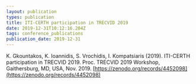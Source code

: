 ```yaml
---
layout: publication
types: publication
title: ITI-CERTH participation in TRECVID 2019
date: 2019-12-31T10:12:16.204Z
tags: conference_publications
publication_date: 2019-12-31
---
```

K. Gkountakos, K. Ioannidis, S. Vrochidis, I. Kompatsiaris (2019). ITI-CERTH participation in TRECVID 2019. Proc. TRECVID 2019 Workshop, Gaithersburg, MD, USA, Nov. 2019. [https://zenodo.org/records/4452098](https://zenodo.org/records/4452098)